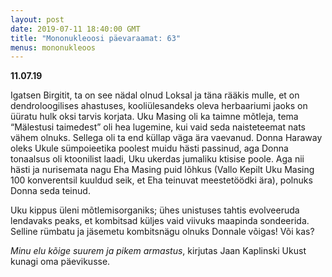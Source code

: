 ```yaml
---
layout: post
date: 2019-07-11 18:40:00 GMT
title: "Mononukleoosi päevaraamat: 63"
menus: mononukleoos
---
```

**11.07.19**

Igatsen Birgitit, ta on see nädal olnud Loksal ja täna rääkis mulle, et on dendroloogilises ahastuses, kooliülesandeks oleva herbaariumi jaoks on üüratu hulk oksi tarvis korjata. Uku Masing oli ka taimne mõtleja, tema “Mälestusi taimedest” oli hea lugemine, kui vaid seda naisteteemat nats vähem olnuks. Sellega oli ta end küllap väga ära vaevanud. Donna Haraway oleks Ukule sümpoieetika poolest muidu hästi passinud, aga Donna tonaalsus oli ktoonilist laadi, Uku ukerdas jumaliku ktisise poole. Aga nii hästi ja nurisemata nagu Eha Masing puid lõhkus (Vallo Kepilt Uku Masing 100 konverentsil kuuldud seik, et Eha teinuvat meestetöödki ära), polnuks Donna seda teinud. 

Uku kippus üleni mõtlemisorganiks; ühes unistuses tahtis evolveeruda lendavaks peaks, et kombitsad küljes vaid viivuks maapinda sondeerida. Selline rümbatu ja jäsemetu kombitsnägu olnuks Donnale võigas!
Või kas? 

*Minu elu kõige suurem ja pikem armastus*, kirjutas Jaan Kaplinski Ukust kunagi oma päevikusse.
